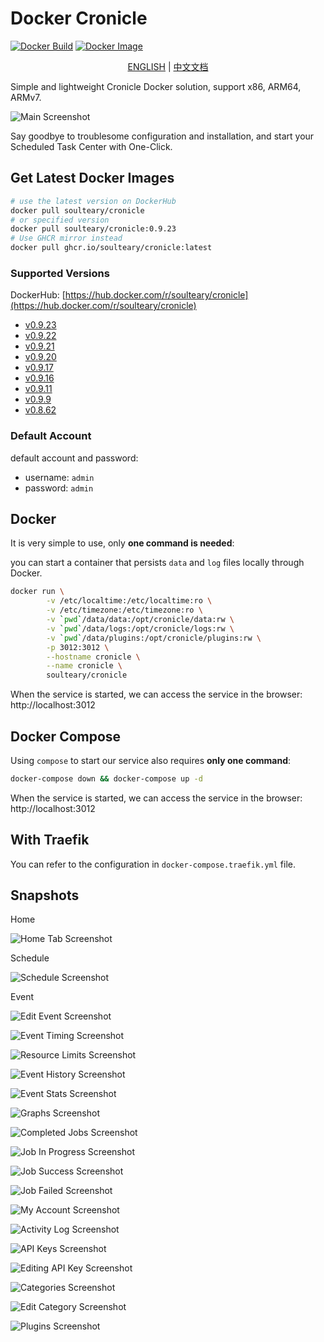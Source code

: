 # Docker Cronicle

[![Docker Build](https://github.com/soulteary/docker-cronicle/actions/workflows/release.yml/badge.svg)](https://github.com/soulteary/docker-cronicle/actions/workflows/release.yml) [![Docker Image](https://img.shields.io/docker/pulls/soulteary/cronicle.svg)](https://hub.docker.com/r/soulteary/cronicle)

<p style="text-align: center;">
  <a href="README.md" target="_blank">ENGLISH</a> | <a href="README_CN.md">中文文档</a>
</p>

Simple and lightweight Cronicle Docker solution, support x86, ARM64, ARMv7.

![Main Screenshot](https://pixlcore.com/software/cronicle/screenshots-new/job-details-complete.png)

Say goodbye to troublesome configuration and installation, and start your Scheduled Task Center with One-Click.

## Get Latest Docker Images

```bash
# use the latest version on DockerHub
docker pull soulteary/cronicle
# or specified version
docker pull soulteary/cronicle:0.9.23
# Use GHCR mirror instead
docker pull ghcr.io/soulteary/cronicle:latest
```

### Supported Versions

DockerHub: [https://hub.docker.com/r/soulteary/cronicle](https://hub.docker.com/r/soulteary/cronicle)

- [v0.9.23](https://github.com/jhuckaby/Cronicle/releases/tag/v0.9.23)
- [v0.9.22](https://github.com/jhuckaby/Cronicle/releases/tag/v0.9.22)
- [v0.9.21](https://github.com/jhuckaby/Cronicle/releases/tag/v0.9.21)
- [v0.9.20](https://github.com/jhuckaby/Cronicle/releases/tag/v0.9.20)
- [v0.9.17](https://github.com/jhuckaby/Cronicle/releases/tag/v0.9.17)
- [v0.9.16](https://github.com/jhuckaby/Cronicle/releases/tag/v0.9.16)
- [v0.9.11](https://github.com/jhuckaby/Cronicle/releases/tag/v0.9.11)
- [v0.9.9](https://github.com/jhuckaby/Cronicle/releases/tag/v0.9.11)
- [v0.8.62](https://github.com/jhuckaby/Cronicle/releases/tag/v0.8.62)

### Default Account

default account and password:

- username: `admin`
- password: `admin`

## Docker

It is very simple to use, only **one command is needed**:

you can start a container that persists `data` and `log` files locally through Docker.

```bash
docker run \
        -v /etc/localtime:/etc/localtime:ro \
        -v /etc/timezone:/etc/timezone:ro \
        -v `pwd`/data/data:/opt/cronicle/data:rw \
        -v `pwd`/data/logs:/opt/cronicle/logs:rw \
        -v `pwd`/data/plugins:/opt/cronicle/plugins:rw \
        -p 3012:3012 \
        --hostname cronicle \
        --name cronicle \
        soulteary/cronicle
```

When the service is started, we can access the service in the browser: http://localhost:3012

## Docker Compose

Using `compose` to start our service also requires **only one command**:

```bash
docker-compose down && docker-compose up -d
```

When the service is started, we can access the service in the browser: http://localhost:3012

## With Traefik

You can refer to the configuration in `docker-compose.traefik.yml` file.

## Snapshots

Home

![Home Tab Screenshot](https://pixlcore.com/software/cronicle/screenshots-new/home.png)

Schedule

![Schedule Screenshot](https://pixlcore.com/software/cronicle/screenshots-new/schedule.png)

Event

![Edit Event Screenshot](https://pixlcore.com/software/cronicle/screenshots-new/edit-event.png)

![Event Timing Screenshot](https://pixlcore.com/software/cronicle/screenshots-new/edit-event-timing.png)

![Resource Limits Screenshot](https://pixlcore.com/software/cronicle/screenshots-new/edit-event-res-limits-new.png)

![Event History Screenshot](https://pixlcore.com/software/cronicle/screenshots-new/event-history.png)

![Event Stats Screenshot](https://pixlcore.com/software/cronicle/screenshots-new/event-stats.png)

![Graphs Screenshot](https://pixlcore.com/software/cronicle/screenshots-new/event-stats-graphs.png)

![Completed Jobs Screenshot](https://pixlcore.com/software/cronicle/screenshots-new/completed-jobs.png)

![Job In Progress Screenshot](https://pixlcore.com/software/cronicle/screenshots-new/job-live-progress.png)

![Job Success Screenshot](https://pixlcore.com/software/cronicle/screenshots-new/job-details-complete.png)

![Job Failed Screenshot](https://pixlcore.com/software/cronicle/screenshots-new/job-details-error.png)

![My Account Screenshot](https://pixlcore.com/software/cronicle/screenshots-new/my-account.png)

![Activity Log Screenshot](https://pixlcore.com/software/cronicle/screenshots-new/admin-activity-log.png)

![API Keys Screenshot](https://pixlcore.com/software/cronicle/screenshots-new/admin-api-keys.png)

![Editing API Key Screenshot](https://pixlcore.com/software/cronicle/screenshots-new/admin-api-keys-edit-2.png)

![Categories Screenshot](https://pixlcore.com/software/cronicle/screenshots-new/admin-categories.png)

![Edit Category Screenshot](https://pixlcore.com/software/cronicle/screenshots-new/admin-category-edit.png)

![Plugins Screenshot](https://pixlcore.com/software/cronicle/screenshots-new/admin-plugins.png)

